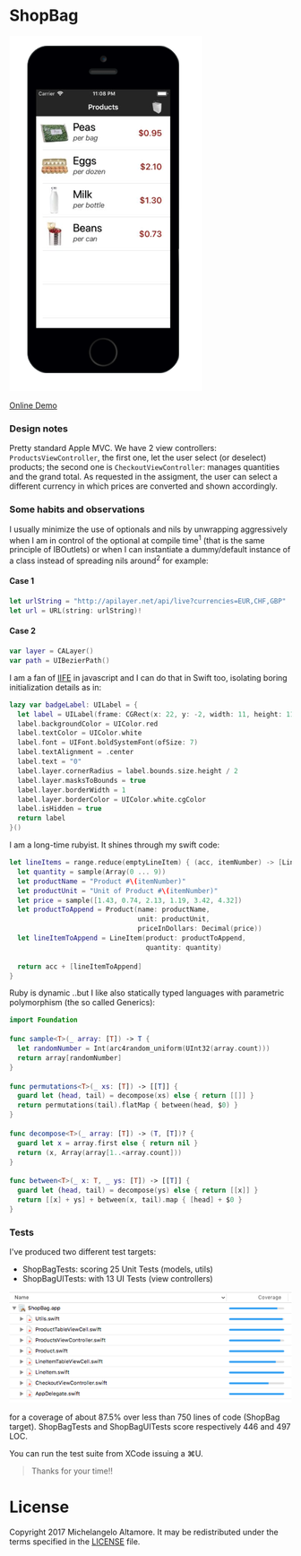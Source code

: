 # ShopBag

<img src="Images/screenshot.png" />

[Online Demo](https://appetize.io/app/2q2w19r1qcvvvrhkepabpjwjdw?device=iphone5s&scale=75&orientation=portrait&osVersion=11.0&deviceColor=black)

### Design notes

Pretty standard Apple MVC. We have 2 view controllers: `ProductsViewController`, the first one, let the user select (or deselect) products; the second one is `CheckoutViewController`: manages quantities and the grand total. As requested in the assigment, the user can select a different currency in which prices are converted and shown accordingly.

### Some habits and observations

I usually minimize the use of optionals and nils by unwrapping aggressively when I am in control of the optional at compile time<sup>1</sup> (that is the same principle of IBOutlets) or when I can instantiate a dummy/default instance of a class instead of spreading nils around<sup>2</sup> for example:

#### Case 1

```swift
let urlString = "http://apilayer.net/api/live?currencies=EUR,CHF,GBP"
let url = URL(string: urlString)!
```

#### Case 2

```swift
var layer = CALayer()
var path = UIBezierPath()
```

I am a fan of [IIFE](https://en.wikipedia.org/wiki/Immediately-invoked_function_expression) in javascript and I can do that in Swift too, isolating boring initialization details as in:

```swift
lazy var badgeLabel: UILabel = {
  let label = UILabel(frame: CGRect(x: 22, y: -2, width: 11, height: 11))
  label.backgroundColor = UIColor.red
  label.textColor = UIColor.white
  label.font = UIFont.boldSystemFont(ofSize: 7)
  label.textAlignment = .center
  label.text = "0"
  label.layer.cornerRadius = label.bounds.size.height / 2
  label.layer.masksToBounds = true
  label.layer.borderWidth = 1
  label.layer.borderColor = UIColor.white.cgColor
  label.isHidden = true
  return label
}()
```
I am a long-time rubyist. It shines through my swift code:

```swift
let lineItems = range.reduce(emptyLineItem) { (acc, itemNumber) -> [LineItem] in
  let quantity = sample(Array(0 ... 9))
  let productName = "Product #\(itemNumber)"
  let productUnit = "Unit of Product #\(itemNumber)"
  let price = sample([1.43, 0.74, 2.13, 1.19, 3.42, 4.32])
  let productToAppend = Product(name: productName,
                                unit: productUnit,
                                priceInDollars: Decimal(price))
  let lineItemToAppend = LineItem(product: productToAppend,
                                  quantity: quantity)

  return acc + [lineItemToAppend]
}
```

Ruby is dynamic ..but I like also statically typed languages with parametric polymorphism (the so called Generics):
```swift
import Foundation

func sample<T>(_ array: [T]) -> T {
  let randomNumber = Int(arc4random_uniform(UInt32(array.count)))
  return array[randomNumber]
}

func permutations<T>(_ xs: [T]) -> [[T]] {
  guard let (head, tail) = decompose(xs) else { return [[]] }
  return permutations(tail).flatMap { between(head, $0) }
}

func decompose<T>(_ array: [T]) -> (T, [T])? {
  guard let x = array.first else { return nil }
  return (x, Array(array[1..<array.count]))
}

func between<T>(_ x: T, _ ys: [T]) -> [[T]] {
  guard let (head, tail) = decompose(ys) else { return [[x]] }
  return [[x] + ys] + between(x, tail).map { [head] + $0 }
}
```

### Tests

I've produced two different test targets:

* ShopBagTests: scoring 25 Unit Tests (models, utils)
* ShopBagUITests: with 13 UI Tests (view controllers)

<img src="Images/coverage.png" />

for a coverage of about 87.5% over less than 750 lines of code (ShopBag target).
ShopBagTests and ShopBagUITests score respectively 446 and 497 LOC.

You can run the test suite from XCode issuing a ⌘U.

> Thanks for your time!!

# License

Copyright 2017 Michelangelo Altamore. It may be redistributed under the terms specified in the [LICENSE](LICENSE) file.

